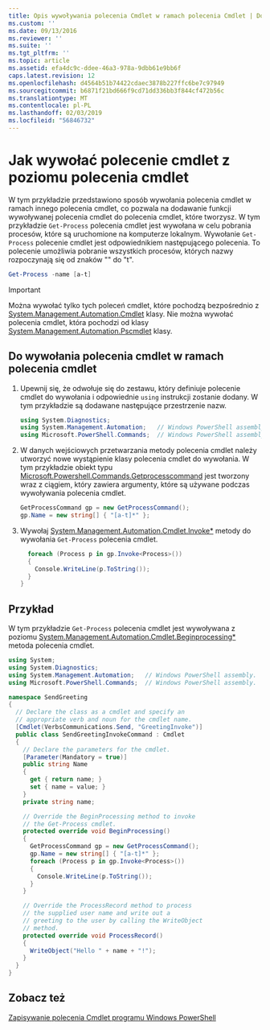 ```yaml
---
title: Opis wywoływania polecenia Cmdlet w ramach polecenia Cmdlet | Dokumentacja firmy Microsoft
ms.custom: ''
ms.date: 09/13/2016
ms.reviewer: ''
ms.suite: ''
ms.tgt_pltfrm: ''
ms.topic: article
ms.assetid: efa4dc9c-ddee-46a3-978a-9dbb61e9bb6f
caps.latest.revision: 12
ms.openlocfilehash: d4564b51b74422cdaec3878b227ffc6be7c97949
ms.sourcegitcommit: b6871f21bd666f9cd71dd336bb3f844cf472b56c
ms.translationtype: MT
ms.contentlocale: pl-PL
ms.lasthandoff: 02/03/2019
ms.locfileid: "56846732"
---
```

# <a name="how-to-invoke-a-cmdlet-from-within-a-cmdlet"></a>Jak wywołać polecenie cmdlet z poziomu polecenia cmdlet

W tym przykładzie przedstawiono sposób wywołania polecenia cmdlet w ramach innego polecenia cmdlet, co pozwala na dodawanie funkcji wywoływanej polecenia cmdlet do polecenia cmdlet, które tworzysz. W tym przykładzie `Get-Process` polecenia cmdlet jest wywołana w celu pobrania procesów, które są uruchomione na komputerze lokalnym. Wywołanie `Get-Process` polecenie cmdlet jest odpowiednikiem następującego polecenia. To polecenie umożliwia pobranie wszystkich procesów, których nazwy rozpoczynają się od znaków "" do "t".

```powershell
Get-Process -name [a-t]
```

> [!IMPORTANT]
> Można wywołać tylko tych poleceń cmdlet, które pochodzą bezpośrednio z [System.Management.Automation.Cmdlet](/dotnet/api/System.Management.Automation.Cmdlet) klasy. Nie można wywołać polecenia cmdlet, która pochodzi od klasy [System.Management.Automation.Pscmdlet](/dotnet/api/System.Management.Automation.PSCmdlet) klasy.

## <a name="to-invoke-a-cmdlet-from-within-a-cmdlet"></a>Do wywołania polecenia cmdlet w ramach polecenia cmdlet

1. Upewnij się, że odwołuje się do zestawu, który definiuje polecenie cmdlet do wywołania i odpowiednie `using` instrukcji zostanie dodany. W tym przykładzie są dodawane następujące przestrzenie nazw.

    ```csharp
    using System.Diagnostics;
    using System.Management.Automation;   // Windows PowerShell assembly.
    using Microsoft.PowerShell.Commands;  // Windows PowerShell assembly.
    ```

2. W danych wejściowych przetwarzania metody polecenia cmdlet należy utworzyć nowe wystąpienie klasy polecenia cmdlet do wywołania. W tym przykładzie obiekt typu [Microsoft.Powershell.Commands.Getprocesscommand](/dotnet/api/Microsoft.PowerShell.Commands.GetProcessCommand) jest tworzony wraz z ciągiem, który zawiera argumenty, które są używane podczas wywoływania polecenia cmdlet.

    ```csharp
    GetProcessCommand gp = new GetProcessCommand();
    gp.Name = new string[] { "[a-t]*" };
    ```

3. Wywołaj [System.Management.Automation.Cmdlet.Invoke*](/dotnet/api/System.Management.Automation.Cmdlet.Invoke) metody do wywołania `Get-Process` polecenia cmdlet.

    ```csharp
      foreach (Process p in gp.Invoke<Process>())
      {
        Console.WriteLine(p.ToString());
      }
    }
    ```

## <a name="example"></a>Przykład

W tym przykładzie `Get-Process` polecenia cmdlet jest wywoływana z poziomu [System.Management.Automation.Cmdlet.Beginprocessing*](/dotnet/api/System.Management.Automation.Cmdlet.BeginProcessing) metoda polecenia cmdlet.

```csharp
using System;
using System.Diagnostics;
using System.Management.Automation;   // Windows PowerShell assembly.
using Microsoft.PowerShell.Commands;  // Windows PowerShell assembly.

namespace SendGreeting
{
  // Declare the class as a cmdlet and specify an
  // appropriate verb and noun for the cmdlet name.
  [Cmdlet(VerbsCommunications.Send, "GreetingInvoke")]
  public class SendGreetingInvokeCommand : Cmdlet
  {
    // Declare the parameters for the cmdlet.
    [Parameter(Mandatory = true)]
    public string Name
    {
      get { return name; }
      set { name = value; }
    }
    private string name;

    // Override the BeginProcessing method to invoke
    // the Get-Process cmdlet.
    protected override void BeginProcessing()
    {
      GetProcessCommand gp = new GetProcessCommand();
      gp.Name = new string[] { "[a-t]*" };
      foreach (Process p in gp.Invoke<Process>())
      {
        Console.WriteLine(p.ToString());
      }
    }

    // Override the ProcessRecord method to process
    // the supplied user name and write out a
    // greeting to the user by calling the WriteObject
    // method.
    protected override void ProcessRecord()
    {
      WriteObject("Hello " + name + "!");
    }
  }
}
```

## <a name="see-also"></a>Zobacz też

[Zapisywanie polecenia Cmdlet programu Windows PowerShell](./writing-a-windows-powershell-cmdlet.md)
